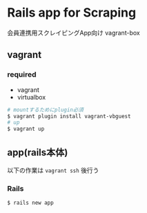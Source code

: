 # Rails app for Scraping
会員連携用スクレイピングApp向け vagrant-box

## vagrant

### required

* vagrant
* virtualbox

```sh
# mountするためにplugin必須
$ vagrant plugin install vagrant-vbguest
# up
$ vagrant up
```
## app(rails本体)

以下の作業は `vagrant ssh` 後行う

### Rails

```sh
$ rails new app
```
